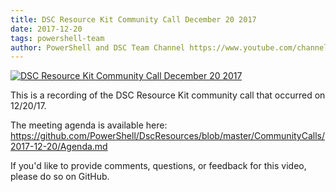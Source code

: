 ```yaml
---
title: DSC Resource Kit Community Call December 20 2017
date: 2017-12-20
tags: powershell-team
author: PowerShell and DSC Team Channel https://www.youtube.com/channel/UCMhQH-yJlr4_XHkwNunfMog
---
```


[![DSC Resource Kit Community Call December 20 2017](https://i4.ytimg.com/vi/O3eQxyoACd8/hqdefault.jpg "DSC Resource Kit Community Call December 20 2017")](https://www.youtube.com/watch?v=O3eQxyoACd8)

This is a recording of the DSC Resource Kit community call that occurred on 12/20/17.

The meeting agenda is available here: https://github.com/PowerShell/DscResources/blob/master/CommunityCalls/2017-12-20/Agenda.md

If you'd like to provide comments, questions, or feedback for this video, please do so on GitHub.
